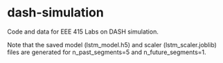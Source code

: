 # dash-simulation
Code and data for EEE 415 Labs on DASH simulation.

Note that the saved model (lstm_model.h5) and scaler (lstm_scaler.joblib) files are generated for n_past_segments=5 and n_future_segments=1.
